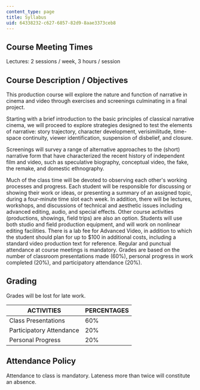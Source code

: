```yaml
---
content_type: page
title: Syllabus
uid: 64338232-c627-6857-82d9-8aae3373ceb8
---
```


Course Meeting Times
--------------------

Lectures: 2 sessions / week, 3 hours / session

Course Description / Objectives
-------------------------------

This production course will explore the nature and function of narrative in cinema and video through exercises and screenings culminating in a final project.

Starting with a brief introduction to the basic principles of classical narrative cinema, we will proceed to explore strategies designed to test the elements of narrative: story trajectory, character development, verisimilitude, time-space continuity, viewer identification, suspension of disbelief, and closure.

Screenings will survey a range of alternative approaches to the (short) narrative form that have characterized the recent history of independent film and video, such as speculative biography, conceptual video, the fake, the remake, and domestic ethnography.

Much of the class time will be devoted to observing each other's working processes and progress. Each student will be responsible for discussing or showing their work or ideas, or presenting a summary of an assigned topic, during a four-minute time slot each week. In addition, there will be lectures, workshops, and discussions of technical and aesthetic issues including advanced editing, audio, and special effects. Other course activities (productions, showings, field trips) are also an option. Students will use both studio and field production equipment, and will work on nonlinear editing facilities. There is a lab fee for Advanced Video, in addition to which the student should plan for up to $100 in additional costs, including a standard video production text for reference. Regular and punctual attendance at course meetings is mandatory. Grades are based on the number of classroom presentations made (60%), personal progress in work completed (20%), and participatory attendance (20%).

Grading
-------

Grades will be lost for late work.

| ACTIVITIES | PERCENTAGES |
| --- | --- |
| Class Presentations | 60% |
| Participatory Attendance | 20% |
| Personal Progress | 20% 

Attendance Policy
-----------------

Attendance to class is mandatory. Lateness more than twice will constitute an absence.